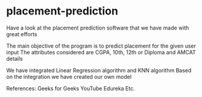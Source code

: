# placement-prediction
Have a look at the placement prediction software that we have made with great efforts

The main objective of the program is to predict placement for the given user input
The attributes considered are CGPA, 10th, 12th or Diploma and AMCAT details

We have integrated Linear Regression algorithm and KNN algorithm
Based on the integration we have created our own model

References:
Geeks for Geeks
YouTube
Edureka
Etc.
